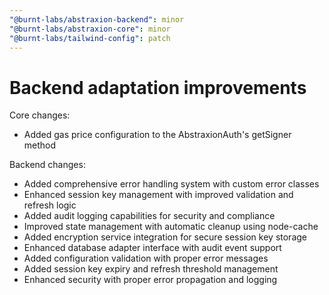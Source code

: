 ```yaml
---
"@burnt-labs/abstraxion-backend": minor
"@burnt-labs/abstraxion-core": minor
"@burnt-labs/tailwind-config": patch
---
```


# Backend adaptation improvements

Core changes:

- Added gas price configuration to the AbstraxionAuth's getSigner method

Backend changes:

- Added comprehensive error handling system with custom error classes
- Enhanced session key management with improved validation and refresh logic
- Added audit logging capabilities for security and compliance
- Improved state management with automatic cleanup using node-cache
- Added encryption service integration for secure session key storage
- Enhanced database adapter interface with audit event support
- Added configuration validation with proper error messages
- Added session key expiry and refresh threshold management
- Enhanced security with proper error propagation and logging
